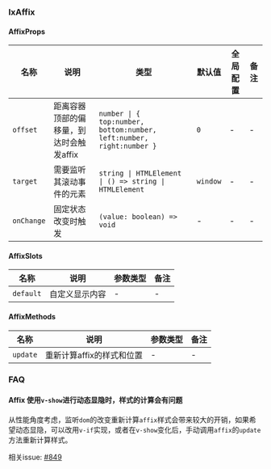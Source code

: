 
### IxAffix

#### AffixProps

| 名称 | 说明 | 类型  | 默认值 | 全局配置 | 备注 |
| --- | --- | --- | ---  | --- | --- |
| `offset` | 距离容器顶部的偏移量，到达时会触发affix | `number \| { top:number, bottom:number, left:number, right:number }` | `0` | - | - |
| `target` | 需要监听其滚动事件的元素 | `string \| HTMLElement \| () => string \| HTMLElement` | `window` | - | - |
| `onChange` | 固定状态改变时触发 | `(value: boolean) => void` | - | - | - |

#### AffixSlots

| 名称 | 说明 | 参数类型 | 备注 |
|  --- | --- | --- | --- |
| `default` | 自定义显示内容 | - | - |

#### AffixMethods

| 名称 | 说明 | 参数类型 | 备注 |
|  --- | --- | --- | --- |
| `update` | 重新计算affix的样式和位置 | - | - |

### FAQ

#### Affix 使用`v-show`进行动态显隐时，样式的计算会有问题

从性能角度考虑，监听`dom`的改变重新计算`affix`样式会带来较大的开销，如果希望动态显隐，可以改用`v-if`实现，或者在`v-show`变化后，手动调用`affix`的`update`方法重新计算样式。

相关issue: [#849](https://github.com/IDuxFE/idux/issues/849)
